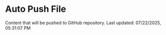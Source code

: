 # Auto Push File

Content that will be pushed to GitHub repository.
Last updated: 07/22/2025, 05:31:07 PM